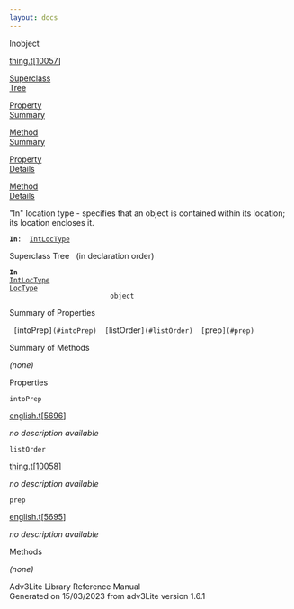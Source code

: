 ```yaml
---
layout: docs
---
```

<span class="title">In</span><span class="type">object</span>

[thing.t](../file/thing.t.html)\[[10057](../source/thing.t.html#10057)\]

[Superclass  
Tree](#_SuperClassTree_)

[Property  
Summary](#_PropSummary_)

[Method  
Summary](#_MethodSummary_)

[Property  
Details](#_Properties_)

[Method  
Details](#_Methods_)



"In" location type - specifies that an object is contained within its
location; its location encloses it.

**`In`**` :   `[`IntLocType`](../object/IntLocType.html)



<span id="_SuperClassTree_"></span>



<span class="hdln">Superclass Tree</span>   (in declaration order)



**`In`**  
[`IntLocType`](../object/IntLocType.html)  
[`LocType`](../object/LocType.html)  
`                         object`  
<span id="_PropSummary_"></span>



<span class="hdln">Summary of Properties</span>  



` [`intoPrep`](#intoPrep)  [`listOrder`](#listOrder)  [`prep`](#prep)  `





<span id="_MethodSummary_"></span>



<span class="hdln">Summary of Methods</span>  









*(none)* <span id="_Properties_"></span>



<span class="hdln">Properties</span>  



<span id="intoPrep"></span>

`intoPrep`

[english.t](../file/english.t.html)\[[5696](../source/english.t.html#5696)\]



*no description available*



<span id="listOrder"></span>

`listOrder`

[thing.t](../file/thing.t.html)\[[10058](../source/thing.t.html#10058)\]



*no description available*



<span id="prep"></span>

`prep`

[english.t](../file/english.t.html)\[[5695](../source/english.t.html#5695)\]



*no description available*



<span id="_Methods_"></span>



<span class="hdln">Methods</span>  



*(none)*



Adv3Lite Library Reference Manual  
Generated on 15/03/2023 from adv3Lite version 1.6.1



